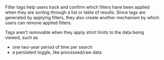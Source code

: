 Filter tags help users track and confirm which filters have been applied when they are sorting through a list or table of results. Since tags are generated by applying filters, they also create another mechanism by which users can remove applied filters.

Tags aren’t removable when they apply strict limits to the data being viewed, such as
- one two-year period of time per search
- a persistent toggle, like processed/raw data
